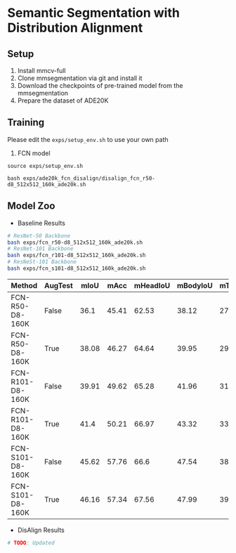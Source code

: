# Semantic Segmentation with Distribution Alignment

## Setup
1. Install mmcv-full
2. Clone mmsegmentation via git and install it
2. Download the checkpoints of pre-trained model from the mmsegmentation
3. Prepare the dataset of ADE20K

## Training
Please edit the `exps/setup_env.sh` to use your own path

1. FCN model
```
source exps/setup_env.sh

bash exps/ade20k_fcn_disalign/disalign_fcn_r50-d8_512x512_160k_ade20k.sh
```

## Model Zoo

- Baseline Results

```bash
# ResNet-50 Backbone
bash exps/fcn_r50-d8_512x512_160k_ade20k.sh
# ResNet-101 Backbone
bash exps/fcn_r101-d8_512x512_160k_ade20k.sh
# ResNeSt-101 Backbone
bash exps/fcn_s101-d8_512x512_160k_ade20k.sh
```

| Method        |AugTest|  mIoU |  mAcc | mHeadIoU | mBodyIoU | mTailIoU | mHeadAcc | mBodyAcc | mTailAcc |Log|
|---------------|-------|------|-------|----------|----------|----------|----------|----------|----------|---|
|FCN-R50-D8-160K| False | 36.1 | 45.41 |  62.53   |  38.12   |  27.58   |  76.88   |  48.82   |  34.51   ||
|FCN-R50-D8-160K| True   |38.08 | 46.27 |  64.64   |  39.95   |  29.62   |  78.64   |   49.3   |  35.41   ||
|FCN-R101-D8-160K| False | 39.91 | 49.62 |  65.28   |  41.96   |  31.65   |  79.14   |  52.58   |  39.58   ||
|FCN-R101-D8-160K| True  | 41.4 | 50.21 |  66.97   |  43.32   |  33.17   |  80.61   |  52.88   |  40.15   ||
|FCN-S101-D8-160K| False | 45.62 | 57.76 |   66.6   |  47.54   |  38.63   |  78.77   |  62.14   |  48.94   ||
|FCN-S101-D8-160K| True | 46.16 | 57.34 |  67.56   |  47.99   |  39.12   |  79.37   |  61.73   |  48.24   ||

- DisAlign Results
```bash
# TODO: Updated
```
